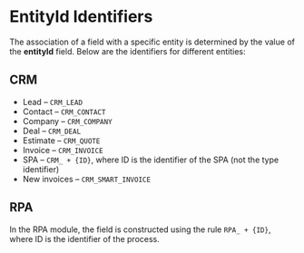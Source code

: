 # EntityId Identifiers

The association of a field with a specific entity is determined by the value of the **entityId** field. Below are the identifiers for different entities:

## CRM

- Lead – `CRM_LEAD`
- Contact – `CRM_CONTACT`
- Company – `CRM_COMPANY`
- Deal – `CRM_DEAL`
- Estimate – `CRM_QUOTE`
- Invoice – `CRM_INVOICE`
- SPA – `CRM_ + {ID}`, where ID is the identifier of the SPA (not the type identifier)
- New invoices – `CRM_SMART_INVOICE`

## RPA

In the RPA module, the field is constructed using the rule `RPA_ + {ID}`, where ID is the identifier of the process.